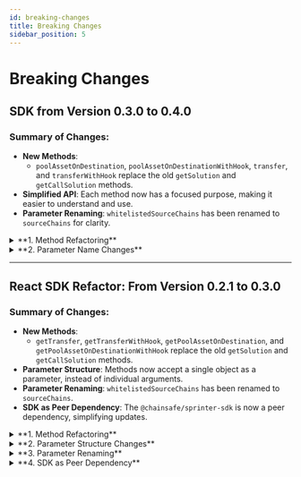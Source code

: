 ```yaml
---
id: breaking-changes
title: Breaking Changes
sidebar_position: 5
---
```


# Breaking Changes

## SDK from Version 0.3.0 to 0.4.0

### Summary of Changes:
- **New Methods**:
    - `poolAssetOnDestination`, `poolAssetOnDestinationWithHook`, `transfer`, and `transferWithHook` replace the old `getSolution` and `getCallSolution` methods.
- **Simplified API**: Each method now has a focused purpose, making it easier to understand and use.
- **Parameter Renaming**: `whitelistedSourceChains` has been renamed to `sourceChains` for clarity.

<details>
  <summary>**1. Method Refactoring**</summary>

#### Old API:

Previously, there were two primary methods:
- `getSolution`: Used for both **balance aggregation** and **contract calls**.
- `getCallSolution`: Focused on **bridging with contract calls**.

These methods were generalized, accepting complex and multifaceted parameters, which often led to confusion about the exact functionality.

#### New API:

The methods have been **separated and simplified** to offer more clarity and specialization. Now, there are four distinct methods:

1. **`poolAssetOnDestination`**:
    - Used to **aggregate token balances** from multiple chains without contract interaction.

2. **`poolAssetOnDestinationWithHook`**:
    - Used to **aggregate balances and perform a contract call** on the destination chain.

3. **`transfer`**:
    - Focuses on a **single-hop token transfer** from one chain to another, without any contract call.

4. **`transferWithHook`**:
    - Transfers tokens with an **additional contract call** on the destination chain.

#### Impact:
- **Simpler API**: Users no longer need to handle complex or overloaded methods like `getSolution` or `getCallSolution`. Now, they can choose the right method for their needs.

##### Example Change:
- **Old usage (`getSolution`)**:
  ```ts
  sprinter.getSolution({
    account: "0xYourAddressHere",
    destinationChain: 11155111,
    token: "USDC",
    amount: 1000000,
    contractCall: {
      callData: "0xabcdef",
      contractAddress: "0xContractAddress",
      gasLimit: 21000,
    },
  });
  ```

- **New usage (`poolAssetOnDestinationWithHook`)**:
  ```ts
  sprinter.poolAssetOnDestinationWithHook({
    account: "0xYourAddressHere",
    destinationChain: 11155111,
    token: "USDC",
    amount: 1000000,
    contractCall: {
      callData: "0xabcdef",
      contractAddress: "0xContractAddress",
      gasLimit: 21000,
    },
  });
  ```

</details>

<details>
  <summary>**2. Parameter Name Changes**</summary>

#### Old API:
- **`whitelistedSourceChains`**: A parameter that allowed users to specify which source chains were eligible for the solution.

#### New API:
- **`sourceChains`**: The same functionality has been retained but with a **simpler, cleaner name**.

#### Impact:
- **No change in functionality**: The purpose of this parameter remains the same.
- **Migration Tip**: Users should simply update the parameter name in their code.

##### Example Change:
- **Old usage (`whitelistedSourceChains`)**:
  ```ts
  sprinter.getSolution({
    account: "0xYourAddressHere",
    destinationChain: 11155111,
    token: "USDC",
    amount: 1000000,
    whitelistedSourceChains: [84532, 137],
  });
  ```

- **New usage (`sourceChains`)**:
  ```ts
  sprinter.poolAssetOnDestination({
    account: "0xYourAddressHere",
    destinationChain: 11155111,
    token: "USDC",
    amount: 1000000,
    sourceChains: [84532, 137],
  });
  ```

</details>

---

## React SDK Refactor: From Version 0.2.1 to 0.3.0

### Summary of Changes:
- **New Methods**:
    - `getTransfer`, `getTransferWithHook`, `getPoolAssetOnDestination`, and `getPoolAssetOnDestinationWithHook` replace the old `getSolution` and `getCallSolution` methods.
- **Parameter Structure**: Methods now accept a single object as a parameter, instead of individual arguments.
- **Parameter Renaming**: `whitelistedSourceChains` has been renamed to `sourceChains`.
- **SDK as Peer Dependency**: The `@chainsafe/sprinter-sdk` is now a peer dependency, simplifying updates.

<details>
  <summary>**1. Method Refactoring**</summary>

#### Old API:

Previously, there were two primary methods in the React SDK:
- `getSolution`: Used for both **balance aggregation** and **contract calls**.
- `getCallSolution`: Focused on **bridging with contract calls**.

These methods were generalized, requiring multiple parameters, leading to confusion about their exact purpose.

#### New API:

The methods have been split into specialized methods to clarify their purpose:

1. **`getPoolAssetOnDestination`**:
    - Handles **balance aggregation** from multiple chains without contract interaction.

2. **`getPoolAssetOnDestinationWithHook`**:
    - Handles **balance aggregation** from multiple chains with a contract call on the destination chain.

3. **`getTransfer`**:
    - Used for **single-hop transfers** between chains without any contract call.

4. **`getTransferWithHook`**:
    - Used for **single-hop transfers** with a contract call on the destination chain.

#### Impact:
- **Simplified API**: Users no longer need to manage overloaded methods. Instead, each method has a clear, focused purpose, reducing complexity.

##### Example Change:
- **Old usage (`getSolution`)**:
  ```ts
  getSolution(account, destinationChain, token, amount, threshold, whitelistedSourceChains);
  ```

- **New usage (`getTransferWithHook`)**:
  ```ts
  getTransferWithHook({
    account,
    destinationChain,
    token,
    amount,
    threshold,
    sourceChains
  });
  ```

</details>

<details>
  <summary>**2. Parameter Structure Changes**</summary>

#### Old API:

In previous versions, parameters were passed individually for each method:

```typescript
getSolution(
  account: Address,
  destinationChain: ChainID,
  token: TokenSymbol,
  amount: number,
  threshold?: number,
  whitelistedSourceChains?: ChainID[]
)
```

#### New API:

Now, methods accept a **single object** as an argument (e.g., `settings`). This aligns with the SDK design, making it easier to manage and extend.

```typescript
getTransfer({
  account,
  destinationChain,
  token,
  amount,
  threshold,
  sourceChains
})
```

#### Impact:
- **Migration Tip**: Instead of passing individual parameters, pass a single object that encapsulates all the necessary values.

##### Example Change:
- **Old Usage**:
  ```typescript
  getSolution(account, destinationChain, token, amount, threshold, whitelistedSourceChains);
  ```

- **New Usage**:
  ```typescript
  getTransfer({
    account,
    destinationChain,
    token,
    amount,
    threshold,
    sourceChains
  });
  ```

</details>

<details>
  <summary>**3. Parameter Renaming**</summary>

#### Old API:
- **`whitelistedSourceChains`**: This parameter allowed users to specify the source chains for bridging.

#### New API:
- **`sourceChains`**: The functionality remains the same, but the name has been simplified for clarity.

#### Impact:
- **No change in functionality**: Users just need to update their code to use the new parameter name.

##### Example Change:
- **Old usage**:
  ```ts
  getSolution({
    account: "0xYourAddressHere",
    destinationChain: 11155111,
    token: "USDC",
    amount: 1000000,
    whitelistedSourceChains: [84532, 137],
  });
  ```

- **New usage**:
  ```ts
  getTransfer({
    account: "0xYourAddressHere",
    destinationChain: 11155111,
    token: "USDC",
    amount: 1000000,
    sourceChains: [84532, 137],
  });
  ```

</details>

<details>
  <summary>**4. SDK as Peer Dependency**</summary>

#### Old Setup:

Previously, the React SDK bundled the `@chainsafe/sprinter-sdk` as a regular dependency. This meant that updating the SDK required updating the React SDK at the same time.

#### New Setup:

`@chainsafe/sprinter-sdk` is now a **peer dependency**, which allows independent updates to the SDK without needing to update the React SDK.

#### Impact:
- **Migration Tip**: Ensure that `@chainsafe/sprinter-sdk` is installed as a dependency in your project.

##### Example (`package.json`):
```json
{
  "peerDependencies": {
    "@chainsafe/sprinter-sdk": "^0.4.0"
  }
}
```

</details>
